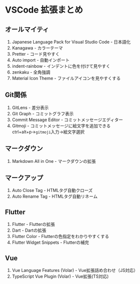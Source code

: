 # VSCode 拡張まとめ

## オールマイティ
1. Japanese Language Pack for Visual Studio Code - 日本語化
2. Kanagawa - カラーテーマ
3. Pretter - コード見やすく
4. Auto import - 自動インポート
5. indent-rainbow - インデントに色を付けて見やすく
6. zenkaku - 全角強調
7. Material Icon Theme - ファイルアイコンを見やすくする
  
## Git関係
1. GitLens - 差分表示
2. Git Graph - コミットグラフ表示
3. Commit Message Editor - コミットメッセージエディター
4. Gitmoji - コミットメッセージに絵文字を追加できる  
ctrl+alt+p→`gitmoji`入力→絵文字選択
   
## マークダウン
1. Markdown All in One - マークダウンの拡張
   
## マークアップ
1. Auto Close Tag - HTMLタグ自動クローズ
2. Auto Rename Tag - HTMLタグ自動リネーム

## Flutter
1. Flutter - Flutterの拡張
2. Dart - Dartの拡張
3. Flutter Color - Flutterの色指定をわかりやすくする
4. Flutter Widget Snippets - Flutterの補完

## Vue
1. Vue Language Features (Volar) - Vue拡張詰め合わせ（JS対応）
2. TypeScript Vue Plugin (Volar) - Vue拡張(TS対応)